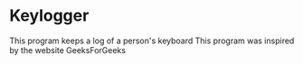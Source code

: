 # Keylogger

This program keeps a log of a person's keyboard
This program was inspired by the website GeeksForGeeks
